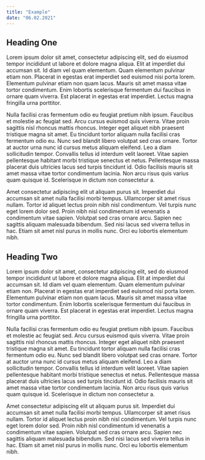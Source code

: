 ```yaml
---
title: "Example"
date: "06.02.2021"
---
```


## Heading One

Lorem ipsum dolor sit amet, consectetur adipiscing elit, sed do eiusmod tempor incididunt ut labore et dolore magna aliqua. Elit at imperdiet dui accumsan sit. Id diam vel quam elementum. Quam elementum pulvinar etiam non. Placerat in egestas erat imperdiet sed euismod nisi porta lorem. Elementum pulvinar etiam non quam lacus. Mauris sit amet massa vitae tortor condimentum. Enim lobortis scelerisque fermentum dui faucibus in ornare quam viverra. Est placerat in egestas erat imperdiet. Lectus magna fringilla urna porttitor.

Nulla facilisi cras fermentum odio eu feugiat pretium nibh ipsum. Faucibus et molestie ac feugiat sed. Arcu cursus euismod quis viverra. Vitae proin sagittis nisl rhoncus mattis rhoncus. Integer eget aliquet nibh praesent tristique magna sit amet. Eu tincidunt tortor aliquam nulla facilisi cras fermentum odio eu. Nunc sed blandit libero volutpat sed cras ornare. Tortor at auctor urna nunc id cursus metus aliquam eleifend. Leo a diam sollicitudin tempor. Convallis tellus id interdum velit laoreet. Vitae sapien pellentesque habitant morbi tristique senectus et netus. Pellentesque massa placerat duis ultricies lacus sed turpis tincidunt id. Odio facilisis mauris sit amet massa vitae tortor condimentum lacinia. Non arcu risus quis varius quam quisque id. Scelerisque in dictum non consectetur a.

Amet consectetur adipiscing elit ut aliquam purus sit. Imperdiet dui accumsan sit amet nulla facilisi morbi tempus. Ullamcorper sit amet risus nullam. Tortor id aliquet lectus proin nibh nisl condimentum. Vel turpis nunc eget lorem dolor sed. Proin nibh nisl condimentum id venenatis a condimentum vitae sapien. Volutpat sed cras ornare arcu. Sapien nec sagittis aliquam malesuada bibendum. Sed nisi lacus sed viverra tellus in hac. Etiam sit amet nisl purus in mollis nunc. Orci eu lobortis elementum nibh.

## Heading Two

Lorem ipsum dolor sit amet, consectetur adipiscing elit, sed do eiusmod tempor incididunt ut labore et dolore magna aliqua. Elit at imperdiet dui accumsan sit. Id diam vel quam elementum. Quam elementum pulvinar etiam non. Placerat in egestas erat imperdiet sed euismod nisi porta lorem. Elementum pulvinar etiam non quam lacus. Mauris sit amet massa vitae tortor condimentum. Enim lobortis scelerisque fermentum dui faucibus in ornare quam viverra. Est placerat in egestas erat imperdiet. Lectus magna fringilla urna porttitor.

Nulla facilisi cras fermentum odio eu feugiat pretium nibh ipsum. Faucibus et molestie ac feugiat sed. Arcu cursus euismod quis viverra. Vitae proin sagittis nisl rhoncus mattis rhoncus. Integer eget aliquet nibh praesent tristique magna sit amet. Eu tincidunt tortor aliquam nulla facilisi cras fermentum odio eu. Nunc sed blandit libero volutpat sed cras ornare. Tortor at auctor urna nunc id cursus metus aliquam eleifend. Leo a diam sollicitudin tempor. Convallis tellus id interdum velit laoreet. Vitae sapien pellentesque habitant morbi tristique senectus et netus. Pellentesque massa placerat duis ultricies lacus sed turpis tincidunt id. Odio facilisis mauris sit amet massa vitae tortor condimentum lacinia. Non arcu risus quis varius quam quisque id. Scelerisque in dictum non consectetur a.

Amet consectetur adipiscing elit ut aliquam purus sit. Imperdiet dui accumsan sit amet nulla facilisi morbi tempus. Ullamcorper sit amet risus nullam. Tortor id aliquet lectus proin nibh nisl condimentum. Vel turpis nunc eget lorem dolor sed. Proin nibh nisl condimentum id venenatis a condimentum vitae sapien. Volutpat sed cras ornare arcu. Sapien nec sagittis aliquam malesuada bibendum. Sed nisi lacus sed viverra tellus in hac. Etiam sit amet nisl purus in mollis nunc. Orci eu lobortis elementum nibh.
